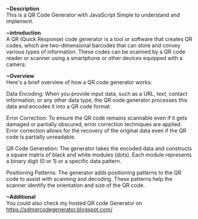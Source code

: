  <b>~Description<br></b>
This is a QR Code Generator with JavaScript
Simple to understand and implement.

<b>~introduction</b><br>
A QR (Quick Response) code generator is a tool or software that creates QR codes, 
which are two-dimensional barcodes that can store and convey various types of information. 
These codes can be scanned by a QR code reader or scanner using a smartphone or other devices equipped with a camera.

<b>~Overview</b><br>
Here's a brief overview of how a QR code generator works:

Data Encoding: When you provide input data, such as a URL, text, contact information, or any other data type, the QR code
generator processes this data and encodes it into a QR code format.

Error Correction: To ensure the QR code remains scannable even if it gets damaged or partially obscured, 
error correction techniques are applied. Error correction allows for the recovery of the original data even if the QR code is partially unreadable.

QR Code Generation: The generator takes the encoded data and constructs a square matrix of black and white modules (dots). 
Each module represents a binary digit (0 or 1) or a specific data pattern.

Positioning Patterns: The generator adds positioning patterns to the QR code to assist with scanning and decoding.
These patterns help the scanner identify the orientation and size of the QR code.

<b>~Additional</b><br>
You could also check my hosted QR code Generator on https://sdmqrcodegenerator.blogspot.com/
